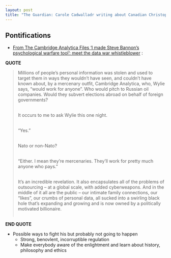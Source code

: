 ```yaml
---
layout: post
title: "The Guardian: Carole Cadwalladr writing about Canadian Christopher Wylie: 'The Facebook data is out in the wild. And for all Wylie’s efforts, there’s no turning the clock back.'"
---
```


## Pontifications
 
* [From The Cambridge Analytica Files ‘I made Steve Bannon’s psychological warfare tool’: meet the data war whistleblower](https://www.theguardian.com/news/2018/mar/17/data-war-whistleblower-christopher-wylie-faceook-nix-bannon-trump) :

**QUOTE**

<blockquote>

Millions of people’s personal information was stolen and used to target them in ways they wouldn’t have seen, and couldn’t have known about, by a mercenary outfit, Cambridge Analytica, who, Wylie says, “would work for anyone”. Who would pitch to Russian oil companies. Would they subvert elections abroad on behalf of foreign governments? <br /><br />

It occurs to me to ask Wylie this one night.<br /><br />

“Yes.”<br /><br />

Nato or non-Nato?<br /><br />

“Either. I mean they’re mercenaries. They’ll work for pretty much anyone who pays.”<br /><br />

It’s an incredible revelation. It also encapsulates all of the problems of outsourcing – at a global scale, with added cyberweapons. And in the middle of it all are the public – our intimate family connections, our “likes”, our crumbs of personal data, all sucked into a swirling black hole that’s expanding and growing and is now owned by a politically motivated billionaire.<br /><br />

</blockquote>

**END QUOTE**

* Possible ways to fight his but probably not going to happen
    * Strong, benovlent, incorruptible regulation
    * Make everybody aware of the enlightment and learn about history, philosophy and ethics

